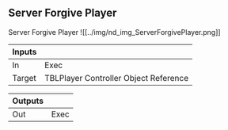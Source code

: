 ## Server Forgive Player
Server Forgive Player
![[../img/nd_img_ServerForgivePlayer.png]]

|Inputs||
|--|--|
| In | Exec |
| Target | TBLPlayer Controller Object Reference |

|Outputs||
|--|--|
| Out | Exec |
